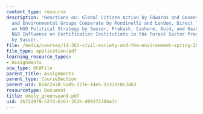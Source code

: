 ```yaml
---
content_type: resource
description: 'Reactions on: Global Citizen Action by Edwards and Gaventa, How Corporations
  and Environmental Groups Cooperate by Rondinelli and London, Direct Targeting as
  an NGO Political Strategy by Sasser, Prakash, Cashore, Auld, and Gaining Leverage:
  NGO Influence on Certification Institutions in the Forest Sector Products Sector
  by Sasser.'
file: /media/courses/11-363-civil-society-and-the-environment-spring-2005/2b72d979527d6167352bd9937130ba3c_emily_greenspan9.pdf
file_type: application/pdf
learning_resource_types:
- Assignments
ocw_type: OCWFile
parent_title: Assignments
parent_type: CourseSection
parent_uid: 824c2a70-5a05-227e-14e5-2c372c0c3ab3
resourcetype: Document
title: emily_greenspan9.pdf
uid: 2b72d979-527d-6167-352b-d9937130ba3c
---
```

